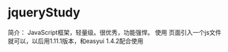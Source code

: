 # jqueryStudy
简介：
    JavaScript框架，轻量级。很优秀，功能强悍。
使用
    页面引入一个js文件就可以，以后用1.11.1版本，和easyui 1.4.2配合使用
    <script type="text/javascript" src="../js/jquery-1.11.1.js"></script>
    <script type="text/javascript">
        $(document).ready(function () {  //想当于 body onload="func" ，当文档加载完毕再执行。
            //js代码
        });
        ==    $(function () {  
                  //js代码
              });
    </script>
版本问题
    jquery-2.0以上版本不再支持IE 6/7/8) 并不是最新的版本就最好的，而是根据您项目需求所适合的版本
    以后使用1版本的最后一个版本 1.11.3
jquery是否引入成功
    判断网页是否引入了jquery（jquery是否可用）
    alert($);
    返回函数定义string，则引入，无反应或者返回 undefined，则是么有引入。
第三方插件
    1.lhgDialog，开源的弹窗提示窗口组件
        


